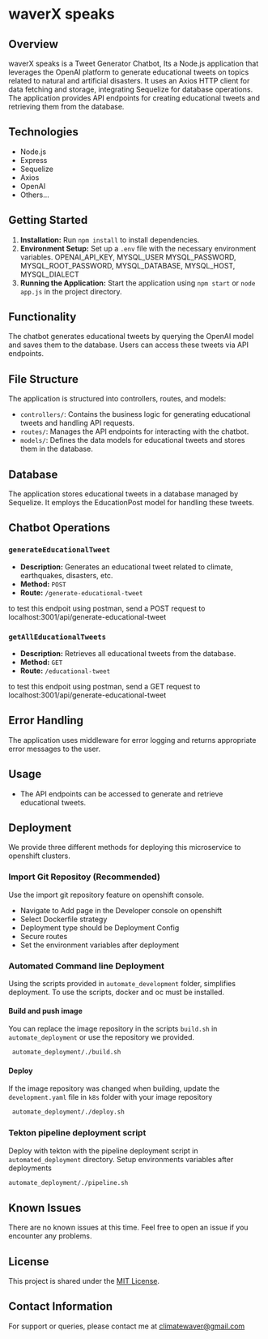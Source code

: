 # waverX speaks

## Overview

waverX speaks is a Tweet Generator Chatbot, Its a Node.js application that leverages the OpenAI platform to generate educational tweets on topics related to natural and artificial disasters. It uses an Axios HTTP client for data fetching and storage, integrating Sequelize for database operations. The application provides API endpoints for creating educational tweets and retrieving them from the database.

## Technologies

- Node.js
- Express
- Sequelize
- Axios
- OpenAI
- Others...
 
## Getting Started

1. **Installation:** Run `npm install` to install dependencies.
2. **Environment Setup:** Set up a `.env` file with the necessary environment variables.
OPENAI_API_KEY, MYSQL_USER MYSQL_PASSWORD, MYSQL_ROOT_PASSWORD, MYSQL_DATABASE, MYSQL_HOST, MYSQL_DIALECT
3. **Running the Application:** Start the application using `npm start` or `node app.js` in the project directory.

## Functionality

The chatbot generates educational tweets by querying the OpenAI model and saves them to the database. Users can access these tweets via API endpoints.

## File Structure

The application is structured into controllers, routes, and models:

- `controllers/`: Contains the business logic for generating educational tweets and handling API requests.
- `routes/`: Manages the API endpoints for interacting with the chatbot.
- `models/`: Defines the data models for educational tweets and stores them in the database.

## Database

The application stores educational tweets in a database managed by Sequelize. It employs the EducationPost model for handling these tweets.

## Chatbot Operations

### `generateEducationalTweet`

- **Description:** Generates an educational tweet related to climate, earthquakes, disasters, etc.
- **Method:** `POST`
- **Route:** `/generate-educational-tweet`

to test this endpoit using postman, send a POST request to localhost:3001/api/generate-educational-tweet
### `getAllEducationalTweets`

- **Description:** Retrieves all educational tweets from the database.
- **Method:** `GET`
- **Route:** `/educational-tweet`

to test this endpoit using postman, send a GET request to localhost:3001/api/generate-educational-tweet
## Error Handling

The application uses middleware for error logging and returns appropriate error messages to the user.

## Usage

- The API endpoints can be accessed to generate and retrieve educational tweets.

## Deployment
We provide three different methods for deploying this microservice to openshift clusters. 
### Import Git Repositoy (Recommended)
Use the import git repository feature on openshift console.
- Navigate to Add page in the Developer console on openshift
- Select Dockerfile strategy
- Deployment type should be Deployment Config
- Secure routes
- Set the environment variables after deployment
  
### Automated Command line Deployment
Using the scripts provided in `automate_development` folder, simplifies deployment. To use the scripts, docker and oc must be installed.

#### Build and push image
You can replace the image repository in the scripts `build.sh` in `automate_deployment` or use the repository we provided.
  ```bash
   automate_deployment/./build.sh
   ```
#### Deploy 
If the image repository was changed when building, update the `development.yaml` file in `k8s` folder with your image repository
  ```bash
   automate_deployment/./deploy.sh
   ```

### Tekton pipeline deployment script
Deploy with tekton with the pipeline deployment script in `automated_deployment` directory. Setup environments variables after deployments
   ```bash
   automate_deployment/./pipeline.sh
   ```


## Known Issues

There are no known issues at this time. Feel free to open an issue if you encounter any problems.

## License

This project is shared under the [MIT License](#).

## Contact Information

For support or queries, please contact me at climatewaver@gmail.com
